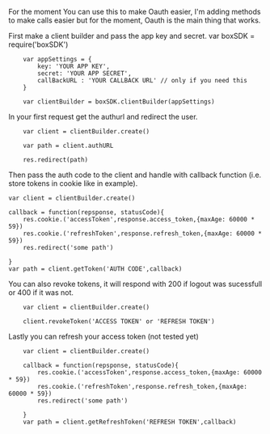 For the moment You can use this to make Oauth easier, I'm adding methods to make calls easier but for the moment, Oauth is the main thing that works.

First make a client builder and pass the app key and secret.
		var boxSDK = require('boxSDK')

		var appSettings = {
			key: 'YOUR APP KEY',
			secret: 'YOUR APP SECRET',
			callBackURL : 'YOUR CALLBACK URL' // only if you need this
		}

		var clientBuilder = boxSDK.clientBuilder(appSettings)

In your first request get the authurl and redirect the user.

		var client = clientBuilder.create()

		var path = client.authURL

		res.redirect(path)

Then pass the auth code to the client and handle with callback function (i.e. store tokens in cookie like in example).

	var client = clientBuilder.create()

	callback = function(repsponse, statusCode){
		res.cookie.('accessToken',response.access_token,{maxAge: 60000 * 59})
		res.cookie.('refreshToken',response.refresh_token,{maxAge: 60000 * 59})
		res.redirect('some path')

	}
	var path = client.getToken('AUTH CODE',callback)

You can also revoke tokens, it will respond with 200 if logout was sucessfull or 400 if it was not.

		var client = clientBuilder.create()

		client.revokeToken('ACCESS TOKEN' or 'REFRESH TOKEN')

Lastly you can refresh your access token (not tested yet)

		var client = clientBuilder.create()

		callback = function(repsponse, statusCode){
			res.cookie.('accessToken',response.access_token,{maxAge: 60000 * 59})
			res.cookie.('refreshToken',response.refresh_token,{maxAge: 60000 * 59})
			res.redirect('some path')

		}
		var path = client.getRefreshToken('REFRESH TOKEN',callback) 
